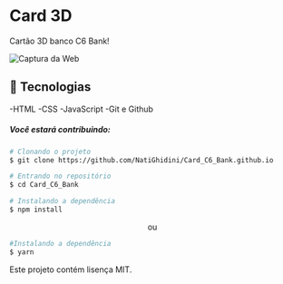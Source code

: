 # Card 3D  

Cartão 3D banco C6 Bank!

![Captura da Web](https://user-images.githubusercontent.com/107075512/194654177-a1bd1afd-09ca-49ab-997c-401f53f93834.jpeg)



## :hammer: Tecnologias

-HTML
-CSS
-JavaScript
-Git e Github

 ##### *Você estará contribuindo:*

 ```bash
 # Clonando o projeto 
 $ git clone https://github.com/NatiGhidini/Card_C6_Bank.github.io
 ```

 ```bash
 # Entrando no repositório
 $ cd Card_C6_Bank
 ```

 ```bash
 # Instalando a dependência
 $ npm install
 ```
<p align="center">ou</p>

 ```bash
 #Instalando a dependência
 $ yarn
 ```

 Este projeto contém lisença MIT.

